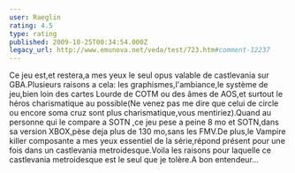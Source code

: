 ```yaml
---
user: Raeglin
rating: 4.5
type: rating
published: 2009-10-25T00:34:54.000Z
legacy_url: http://www.emunova.net/veda/test/723.htm#comment-12237
---
```

Ce jeu est,et restera,a mes yeux le seul opus valable de castlevania sur GBA.Plusieurs raisons a cela: les graphismes,l'ambiance,le système de jeu,bien loin des cartes Lourde de COTM ou des âmes de AOS,et surtout le héros charismatique au possible(Ne venez pas me dire que celui de circle ou encore soma cruz sont plus charismatique,vous mentiriez).Quand au personne qui le compare a SOTN ,ce jeu pese a peine 8 mo et SOTN,dans sa version XBOX,pèse deja plus de 130 mo,sans les FMV.De plus,le Vampire killer composante a mes yeux essentiel de la série,répond présent pour une fois dans un castlevania metroidesque.Voila les raisons pour laquelle ce castlevania metroidesque est le seul que je tolère.A bon entendeur...